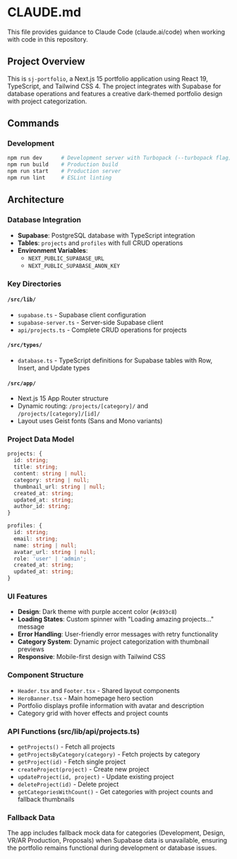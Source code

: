# CLAUDE.md

This file provides guidance to Claude Code (claude.ai/code) when working with code in this repository.

## Project Overview

This is `sj-portfolio`, a Next.js 15 portfolio application using React 19, TypeScript, and Tailwind CSS 4. The project integrates with Supabase for database operations and features a creative dark-themed portfolio design with project categorization.

## Commands

### Development

```bash
npm run dev      # Development server with Turbopack (--turbopack flag)
npm run build    # Production build
npm run start    # Production server
npm run lint     # ESLint linting
```

## Architecture

### Database Integration

- **Supabase**: PostgreSQL database with TypeScript integration
- **Tables**: `projects` and `profiles` with full CRUD operations
- **Environment Variables**:
  - `NEXT_PUBLIC_SUPABASE_URL`
  - `NEXT_PUBLIC_SUPABASE_ANON_KEY`

### Key Directories

#### `/src/lib/`

- `supabase.ts` - Supabase client configuration
- `supabase-server.ts` - Server-side Supabase client
- `api/projects.ts` - Complete CRUD operations for projects

#### `/src/types/`

- `database.ts` - TypeScript definitions for Supabase tables with Row, Insert, and Update types

#### `/src/app/`

- Next.js 15 App Router structure
- Dynamic routing: `/projects/[category]/` and `/projects/[category]/[id]/`
- Layout uses Geist fonts (Sans and Mono variants)

### Project Data Model

```typescript
projects: {
  id: string;
  title: string;
  content: string | null;
  category: string | null;
  thumbnail_url: string | null;
  created_at: string;
  updated_at: string;
  author_id: string;
}

profiles: {
  id: string;
  email: string;
  name: string | null;
  avatar_url: string | null;
  role: 'user' | 'admin';
  created_at: string;
  updated_at: string;
}
```

### UI Features

- **Design**: Dark theme with purple accent color (`#c893c8`)
- **Loading States**: Custom spinner with "Loading amazing projects..." message
- **Error Handling**: User-friendly error messages with retry functionality
- **Category System**: Dynamic project categorization with thumbnail previews
- **Responsive**: Mobile-first design with Tailwind CSS

### Component Structure

- `Header.tsx` and `Footer.tsx` - Shared layout components
- `HeroBanner.tsx` - Main homepage hero section
- Portfolio displays profile information with avatar and description
- Category grid with hover effects and project counts

### API Functions (src/lib/api/projects.ts)

- `getProjects()` - Fetch all projects
- `getProjectsByCategory(category)` - Fetch projects by category
- `getProject(id)` - Fetch single project
- `createProject(project)` - Create new project
- `updateProject(id, project)` - Update existing project
- `deleteProject(id)` - Delete project
- `getCategoriesWithCount()` - Get categories with project counts and fallback thumbnails

### Fallback Data

The app includes fallback mock data for categories (Development, Design, VR/AR Production, Proposals) when Supabase data is unavailable, ensuring the portfolio remains functional during development or database issues.
